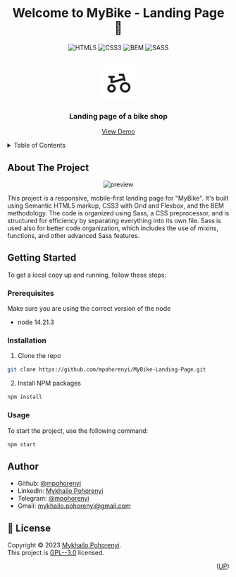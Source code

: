 <a name="readme-top"></a>

<h1 align="center">Welcome to MyBike - Landing Page 👋</h1>
<div align="center">

  ![HTML5](https://img.shields.io/badge/html5-%23E34F26.svg?style=for-the-badge&logo=html5&logoColor=white)
  ![CSS3](https://img.shields.io/badge/css3-%231572B6.svg?style=for-the-badge&logo=css3&logoColor=white)
  ![BEM](https://img.shields.io/badge/BEM-000000.svg?style=for-the-badge&logo=BEM&logoColor=white)
  ![SASS](https://img.shields.io/badge/SASS-hotpink.svg?style=for-the-badge&logo=SASS&logoColor=white)
</div>

<!-- PROJECT LOGO -->
<br />
<div align="center">
  <a href="https://github.com/mpohorenyi/MyBike-Landing-Page">
    <img src="src/images/icon/favicon.svg" alt="Logo" width="80" height="80">
  </a>

  <h3 align="center">Landing page of a bike shop</h3>

  <p align="center">
    <a href="https://mpohorenyi.github.io/MyBike-Landing-Page/">View Demo</a>
  </p>
</div>

<!-- TABLE OF CONTENTS -->
<details>
  <summary>Table of Contents</summary>
  <ol>
    <li>
      <a href="#about-the-project">About The Project</a>
    </li>
    <li>
      <a href="#getting-started">Getting Started</a>
      <ul>
        <li><a href="#prerequisites">Prerequisites</a></li>
        <li><a href="#installation">Installation</a></li>
        <li><a href="#usage">Usage</a></li>
      </ul>
    </li>
    <li><a href="#author">Author</a></li>
  </ol>
</details>

<!-- ABOUT THE PROJECT -->
## About The Project
<div align="center">

  ![preview](https://media.giphy.com/media/v1.Y2lkPTc5MGI3NjExdXM5MHk3N3g4aWNlczc1czN3dXJzMW0ycDI5MDBuczdkcTZxcTlycyZlcD12MV9pbnRlcm5hbF9naWZfYnlfaWQmY3Q9Zw/ElNJiLVuExn3LOHk3X/giphy-downsized-large.gif)
</div>

This project is a responsive, mobile-first landing page for "MyBike". It's built using Semantic HTML5 markup, CSS3 with Grid and Flexbox, and the BEM methodology. The code is organized using Sass, a CSS preprocessor, and is structured for efficiency by separating everything into its own file. Sass is used also for better code organization, which includes the use of mixins, functions, and other advanced Sass features.

<!-- GETTING STARTED -->
## Getting Started

To get a local copy up and running, follow these steps:

### Prerequisites

Make sure you are using the correct version of the node
* node 14.21.3

### Installation

1. Clone the repo
  ```sh
  git clone https://github.com/mpohorenyi/MyBike-Landing-Page.git
  ```
2. Install NPM packages
  ```sh
  npm install
  ```

<!-- USAGE EXAMPLES -->
### Usage

To start the project, use the following command: <br />
  ```sh
  npm start
  ```

## Author

* Github: [@mpohorenyi](https://github.com/mpohorenyi)
* LinkedIn: [Mykhailo Pohorenyi](https://www.linkedin.com/in/mykhailo-pohorenyi/)
* Telegram: [@mpohorenyi](https://t.me/mpohorenyi)
* Gmail: mykhailo.pohorenyi@gmail.com

## 📝 License

Copyright © 2023 [Mykhailo Pohorenyi](https://github.com/mpohorenyi).<br />
This project is [GPL--3.0](https://github.com/mpohorenyi/MyBike-Landing-Page/blob/master/LICENSE) licensed.

<p align="right">(<a href="#readme-top">UP</a>)</p>
